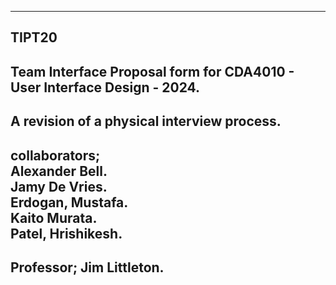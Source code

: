 -----------------------------------------------------------------------------
TIPT20
-----------------------------------------------------------------------------
Team Interface Proposal form for CDA4010 - User Interface Design - 2024.
-----------------------------------------------------------------------------
A revision of a physical interview process.
-----------------------------------------------------------------------------
collaborators;<br>
Alexander Bell.<br>
Jamy De Vries.<br>
Erdogan, Mustafa.<br>
Kaito Murata.<br>
Patel, Hrishikesh.<br>
-----------------------------------------------------------------------------
Professor;
Jim Littleton.
-----------------------------------------------------------------------------

